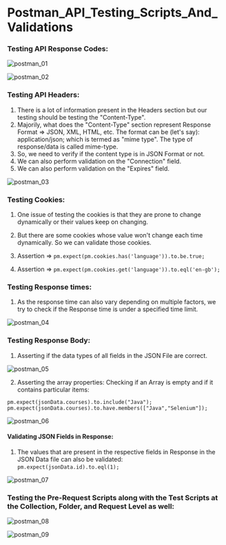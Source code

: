 # Postman_API_Testing_Scripts_And_Validations

### Testing API Response Codes: 

![postman_01](https://github.com/ss-shrishi2000/Postman_API_Testing_Scripts_And_Validations/assets/65821403/dae43cc6-fb02-4ae9-a84c-574f1e785253)


![postman_02](https://github.com/ss-shrishi2000/Postman_API_Testing_Scripts_And_Validations/assets/65821403/77212292-dc2e-41d7-9712-f7f8789fbf51)


### Testing API Headers:

1. There is a lot of information present in the Headers section but our testing should be testing the "Content-Type".
2. Majorily, what does the "Content-Type" section represent Response Format => JSON, XML, HTML, etc. The format can be (let's say): application/json;  which is termed as "mime type". The type of response/data is called mime-type.
3. So, we need to verify if the content type is in JSON Format or not.
4. We can also perform validation on the "Connection" field.
5. We can also perform validation on the "Expires" field.


![postman_03](https://github.com/ss-shrishi2000/Postman_API_Testing_Scripts_And_Validations/assets/65821403/8e9be22e-659f-47c5-84ef-ca05e34bfdbf)


### Testing Cookies:

1. One issue of testing the cookies is that they are prone to change dynamically or their values keep on changing.
2. But there are some cookies whose value won't change each time dynamically. So we can validate those cookies.

3. Assertion => `pm.expect(pm.cookies.has('language')).to.be.true;`
4. Assertion => `pm.expect(pm.cookies.get('language')).to.eql('en-gb');`

### Testing Response times:

1. As the response time can also vary depending on multiple factors, we try to check if the Response time is under a specified time limit.



![postman_04](https://github.com/ss-shrishi2000/Postman_API_Testing_Scripts_And_Validations/assets/65821403/b114f1c3-fb36-459f-bf53-524dcd3f1385)

### Testing Response Body:

1. Asserting if the data types of all fields in the JSON File are correct.


![postman_05](https://github.com/ss-shrishi2000/Postman_API_Testing_Scripts_And_Validations/assets/65821403/0f07cef1-ba38-44c6-9e74-6c4beef97678)

2. Asserting the array properties: Checking if an Array is empty and if it contains particular items:

`pm.expect(jsonData.courses).to.include("Java");`
`pm.expect(jsonData.courses).to.have.members(["Java","Selenium"]);`


![postman_06](https://github.com/ss-shrishi2000/Postman_API_Testing_Scripts_And_Validations/assets/65821403/cdae2813-3ece-417a-b6af-3916c5baf012)

#### Validating JSON Fields in Response:

1. The values that are present in the respective fields in Response in the JSON Data file can also be validated:
 `pm.expect(jsonData.id).to.eql(1);`

![postman_07](https://github.com/ss-shrishi2000/Postman_API_Testing_Scripts_And_Validations/assets/65821403/dcb4b159-b350-467b-9951-75ac3881593e)


### Testing the Pre-Request Scripts along with the Test Scripts at the Collection, Folder, and Request Level as well:

![postman_08](https://github.com/ss-shrishi2000/Postman_API_Testing_Scripts_And_Validations/assets/65821403/3e1a2593-b727-4e67-89aa-b659cf8039bb)

![postman_09](https://github.com/ss-shrishi2000/Postman_API_Testing_Scripts_And_Validations/assets/65821403/bd48fa67-ca87-47a7-a7ad-1d219811a0ca)





